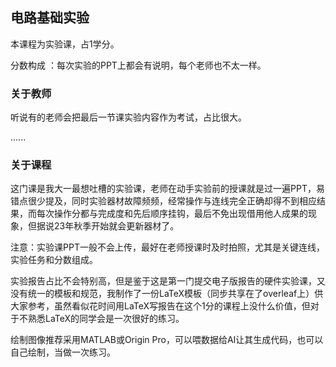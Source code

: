 ## 电路基础实验

本课程为实验课，占1学分。

分数构成 ：每次实验的PPT上都会有说明，每个老师也不太一样。

### 关于教师

听说有的老师会把最后一节课实验内容作为考试，占比很大。

......

### 关于课程

这门课是我大一最想吐槽的实验课，老师在动手实验前的授课就是过一遍PPT，易错点很少提及，同时实验器材故障频频，经常操作与连线完全正确却得不到相应结果，而每次操作分都与完成度和先后顺序挂钩，最后不免出现借用他人成果的现象，但据说23年秋季开始就会更新器材了。

注意：实验课PPT一般不会上传，最好在老师授课时及时拍照，尤其是关键连线，实验任务和分数组成。

实验报告占比不会特别高，但是鉴于这是第一门提交电子版报告的硬件实验课，又没有统一的模板和规范，我制作了一份LaTeX模板（同步共享在了overleaf上）供大家参考，虽然看似花时间用LaTeX写报告在这个1分的课程上没什么价值，但对于不熟悉LaTeX的同学会是一次很好的练习。

绘制图像推荐采用MATLAB或Origin Pro，可以喂数据给AI让其生成代码，也可以自己绘制，当做一次练习。